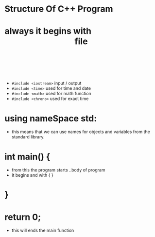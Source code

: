 # Structure Of C++ Program
# always it begins with <header> file
- `#include <iostream>` input / output
 -  `#include <time>` used for time and date
 -  `#include <math>`   used for math function
  -  `#include <chrono>`   used for exact time
  # using nameSpace std:
  - this means that we can use names for objects and variables from the standard library.
  # int main() {
  - from this the program starts ..body of program
   - it begins and with { } 
  # }
  # return 0;
  - this will ends the main function
  
